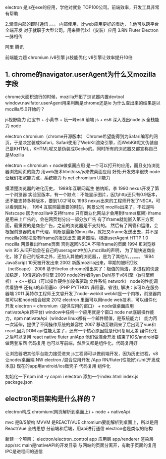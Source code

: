 electron 是js在exe的应用，学他对就业 TOP100公司。前端效率，开发工具非常有帮助

2.滴滴内部的即时通讯 。。。 内部使用，比web应用更好的表达， 
1.他可以跨平台 全端开发 
对于就职于大型公司，用来替代1x1（安装）应用
3.RN Fluter Electron 一脉相传

阿里 腾讯

前端能力题
chromium /v8引擎 js技能优化 v8引擎让效率提升10倍

## 1. chrome的navigator.userAgent为什么又mozilla字段
chrome大面积流行的时候，mozilla开拓了浏览器内置devtool
window.navifator.userAgent用来判断是chrome还是ie
为什么查出来的结果是以mozilla/5.0开始的？

js视野能力
红宝书 + 小黄书 + 阮一峰es6 前端 js + es6
深入浅出node.js 全栈能力 node

electron chromium（chrome开源版本）
Chrome希望能得到为Safari编写的网页，于是决定装成Safari，Safari使用了WebKit渲染引擎，而WebKit呢又伪装自己是KHTML，KHTML呢又是伪装成Gecko的。同时所有的浏览器又都宣称自己是Mozilla

electron = chromium + node做桌面应用
是一个可以打开的应用，而且支持浏览器浏览网页的能力
用web技术html/css/js来做桌面应用 好处:开发效率很快
node让我们拓宽能力点，系统能力 fs net
chromium UI能力

摸清楚浏览器的进化历史，
1989年互联网诞生 伯纳斯。李
1990 nexus开发了第一个浏览器 实验室版本，有一个缺点：不能显示图片，因为http还只有0.9版本，还不能支持多种版本，要到1.0才可以
1993 nexus出来的工程师开发了NSCA，可以看到图片，
1994 互联网最重要的时刻，网景公司 mozilla出来了，不过是叫Netscape 
    因为mozilla中支持frame 只有商业化网站才会用到frame(框架)
    iframe是用来上广告的，会在网页划分出一部分放广告 有了iframe就能嵌入第三方页面，最重要的是商业广告，之前的浏览器是不支持的。
    然后有了网管和运维，会根据浏览器的用户代理，判断是最新的mozilla，就把又iframe发送出去，并不是mozilla的就把没有iframe的发送出去
    服务器端，根据userAgent HTTP 1.0 mozilla 网景推出iframe页面
    否则返回NSCA 不带iframe的页面
1994 IE浏览器 win 95 从iE开始会在自己的useragent中加入mozilla的声明，
    为了能快速商业化，除了自己的版本之外，还加入其他的浏览器，，是为了其他//。。。。。。
1994 JavaScript 10天被开发出来
2002 新版mozilla出来，早期的被IE打败（netScape）
2008 基于firefox chrome推出来了：极值的简洁，多进程的快速加稳定，10倍速的v8引擎
2009 node的作者Ryan Dahl基于v8引擎（js引擎解析） + c++接口（可以操作硬件加设备驱动 文件系统 network）
    node的性能调优看狼书 还有js的非阻塞io（PHP PYTHON 非阻塞，省钱),
    解决：js可以在服务器端
2011 英特尔工程师王文睿开发了node-webkit webkit是一个内核，浏览器内核可以和node结合起来
2012 electron 里面可以用node web技术，可以组件化开发
    electron = chromium（提供应用的窗口） + node做桌面应用 nativateApi(跨平台) 
    window中任何一个应用就是个窗口
    node net底层操作能力，npm
    nativateApi（window linux都有一个邮件赋值，是系统能力）
    能力再一次延伸，提供了不同操作系统的兼容性
2007 移动互联网来了后出现了vue和react,因为DOM api性能太差了，还有一个核心原因就是代码复用太差
    组件化化之后可以复用
    react native fluter uniApp 他们做混合开发 结束了IOS/android要做两套东西
    代码复用
    也可以写前端，然后又都是组件化，代码复用好

让浏览器吧其他平台能力接受进来
js工程师可以做前端开发，因为历史进程，v8 让node/桌面端 NW electron /混合应用开发 /App RN/fluter(性能好)/Uni(开发成本底)
现在的app用android/ios做壳子
代码复用 组件化

初始化一下npm init -y
cnpm i electron
添加一个index.html
index.js
package.json

## electron项目架构是什么样的？
electron构成 chromium(网页解析到桌面上) + node + nativeApi

mvc 是B/S架构
MVVM 是REACT/VUE
chromium要能解析到桌面上，所以是用React/Vue
全栈思想
分前端和后端，用api进行通信 electron也是类似的结构

新建一个项目：
electron/electron_control
app 应用层
app/renderer 渲染层
app/src
main是nativeAPI的开发目录 与网站的页面分离开，有助于页面的复用
IPC是进程间的通信